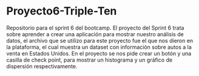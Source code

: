 # Proyecto6-Triple-Ten
Repositorio para el sprint 6 del bootcamp.
El proyecto del Sprint 6 trata sobre aprender a crear una aplicación para mostrar nuestro análisis de datos, el archivo que se utilizo para este proyecto fue el que nos dieron en la plataforma, el cual muestra un dataset con información sobre autos a la venta en Estados Unidos.
En el proyecto se nos pide crear un botón y una casilla de check point, para mostrar un histograma y un gráfico de dispersión respectivamente.
